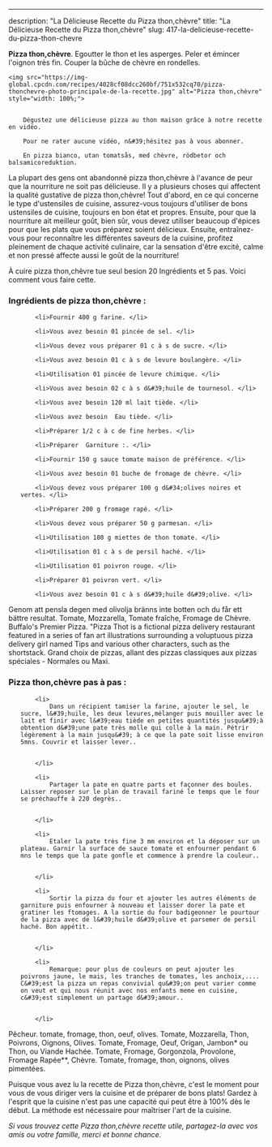---
description: "La Délicieuse Recette du Pizza thon,chèvre"
title: "La Délicieuse Recette du Pizza thon,chèvre"
slug: 417-la-delicieuse-recette-du-pizza-thon-chevre

<p>
	<strong>Pizza thon,chèvre</strong>. 
	Egoutter le thon et les asperges. Peler et émincer l&#39;oignon très fin. Couper la bûche de chèvre en rondelles.
</p>
<p>
	
	<img src="https://img-global.cpcdn.com/recipes/4028cf08dcc260bf/751x532cq70/pizza-thonchevre-photo-principale-de-la-recette.jpg" alt="Pizza thon,chèvre" style="width: 100%;">
	
	
		Dégustez une délicieuse pizza au thon maison grâce à notre recette en vidéo.
	
		Pour ne rater aucune vidéo, n&#39;hésitez pas à vous abonner.
	
		En pizza bianco, utan tomatsås, med chèvre, rödbetor och balsamicoreduktion.
	
</p>

La plupart des gens ont abandonné pizza thon,chèvre à l'avance de peur que la nourriture ne soit pas délicieuse. Il y a plusieurs choses qui affectent la qualité gustative de pizza thon,chèvre! Tout d'abord, en ce qui concerne le type d'ustensiles de cuisine, assurez-vous toujours d'utiliser de bons ustensiles de cuisine, toujours en bon état et propres. Ensuite, pour que la nourriture ait meilleur goût, bien sûr, vous devez utiliser beaucoup d'épices pour que les plats que vous préparez soient délicieux. Ensuite, entraînez-vous pour reconnaître les différentes saveurs de la cuisine, profitez pleinement de chaque activité culinaire, car la sensation d'être excité, calme et non pressé affecte aussi le goût de la nourriture!

<!--inarticleads1-->

À cuire pizza thon,chèvre tue seul besion 20 Ingrédients et 5 pas. Voici comment vous faire cette.

<h3>Ingrédients de pizza thon,chèvre :</h3>

<ol>
	
		<li>Fournir 400 g farine. </li>
	
		<li>Vous avez besoin 01 pincée de sel. </li>
	
		<li>Vous devez vous préparer 01 c à s de sucre. </li>
	
		<li>Vous avez besoin 01 c à s de levure boulangère. </li>
	
		<li>Utilisation 01 pincée de levure chimique. </li>
	
		<li>Vous avez besoin 02 c à s d&#39;huile de tournesol. </li>
	
		<li>Vous avez besoin 120 ml lait tiède. </li>
	
		<li>Vous avez besoin  Eau tiède. </li>
	
		<li>Préparer 1/2 c à c de fine herbes. </li>
	
		<li>Préparer  Garniture :. </li>
	
		<li>Fournir 150 g sauce tomate maison de préférence. </li>
	
		<li>Vous avez besoin 01 buche de fromage de chèvre. </li>
	
		<li>Vous devez vous préparer 100 g d&#34;olives noires et vertes. </li>
	
		<li>Préparer 200 g fromage rapé. </li>
	
		<li>Vous devez vous préparer 50 g parmesan. </li>
	
		<li>Utilisation 180 g miettes de thon tomate. </li>
	
		<li>Utilisation 01 c à s de persil haché. </li>
	
		<li>Utilisation 01 poivron rouge. </li>
	
		<li>Préparer 01 poivron vert. </li>
	
		<li>Vous avez besoin 01 c à s d&#39;huile d&#39;olive. </li>
	
</ol>

Genom att pensla degen med olivolja bränns inte botten och du får ett bättre resultat. Tomate, Mozzarella, Tomate fraîche, Fromage de Chèvre. Buffalo&#39;s Premier Pizza. &#34;Pizza Thot is a fictional pizza delivery restaurant featured in a series of fan art illustrations surrounding a voluptuous pizza delivery girl named Tips and various other characters, such as the shortstack. Grand choix de pizzas, allant des pizzas classiques aux pizzas spéciales - Normales ou Maxi. 

<!--inarticleads2-->

<h3>Pizza thon,chèvre pas à pas :</h3>

<ol>
	
		<li>
			Dans un récipient tamiser la farine, ajouter le sel, le sucre, l&#39;huile, les deux levures,mélanger puis mouiller avec le lait et finir avec l&#39;eau tiède en petites quantités jusqu&#39;à obtention d&#39;une pate très molle qui colle à la main. Pétrir légèrement à la main jusqu&#39; à ce que la pate soit lisse environ 5mns. Couvrir et laisser lever..
			
			
		</li>
	
		<li>
			Partager la pate en quatre parts et façonner des boules. Laisser reposer sur le plan de travail fariné le temps que le four se préchauffe à 220 degrès..
			
			
		</li>
	
		<li>
			Etaler la pate très fine 3 mm environ et la déposer sur un plateau. Garnir la surface de sauce tomate et enfourner pendant 6 mns le temps que la pate gonfle et commence à prendre la couleur..
			
			
		</li>
	
		<li>
			Sortir la pizza du four et ajouter les autres éléments de garniture puis enfourner à nouveau et laisser dorer la pate et gratiner les ftomages. A la sortie du four badigeonner le pourtour de la pizza avec de l&#39;huile d&#39;olive et parsemer de persil haché. Bon appétit..
			
			
		</li>
	
		<li>
			Remarque: pour plus de couleurs on peut ajouter les poivrons jaune, le mais, les tranches de tomates, les anchoix,.... C&#39;est la pizza un repas convivial qu&#39;on peut varier comme on veut et qui nous réunit avec nos enfants meme en cuisine, c&#39;est simplement un partage d&#39;amour..
			
			
		</li>
	
</ol>

Pêcheur. tomate, fromage, thon, oeuf, olives. Tomate, Mozzarella, Thon, Poivrons, Oignons, Olives. Tomate, Fromage, Oeuf, Origan, Jambon* ou Thon, ou Viande Hachée. Tomate, Fromage, Gorgonzola, Provolone, Fromage Rapée**, Chèvre. Tomate, fromage, thon, oignons, olives pimentées. 

<!--inarticleads1-->

<p>
Puisque vous avez lu la recette de Pizza thon,chèvre, c'est le moment pour vous de vous diriger vers la cuisine et de préparer de bons plats! Gardez à l'esprit que la cuisine n'est pas une capacité qui peut être à 100% dès le début. La méthode est nécessaire pour maîtriser l'art de la cuisine.
</p>

<p>
<i>Si vous trouvez cette Pizza thon,chèvre recette utile, partagez-la avec vos amis ou votre famille, merci et bonne chance.</i>
</p>
